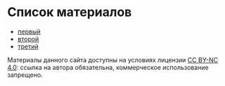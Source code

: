 # Список материалов

* [первый](/articles/one)
* [второй](/articles/two)
* [третий](/articles/three)

Материалы данного сайта доступны на условиях лицензии [CC BY-NC 4.0](http://creativecommons.org/licenses/by-nc/4.0/?ref=chooser-v1):
ссылка на автора обязательна, коммерческое использование запрещено.

